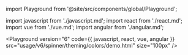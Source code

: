 import Playground from '@site/src/components/global/Playground';

import javascript from './javascript.md';
import react from './react.md';
import vue from './vue.md';
import angular from './angular.md';

<Playground
  version="6"
  code={{ javascript, react, vue, angular }}
  src="usage/v6/spinner/theming/colors/demo.html"
  size="100px"
/>
